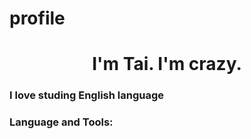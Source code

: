 # profile
<h1 align="center">I'm Tai. I'm crazy.</h1>
<h3 align="left"> I love studing English language </h3>
<h3 align="left"> Language and Tools: </h3>
